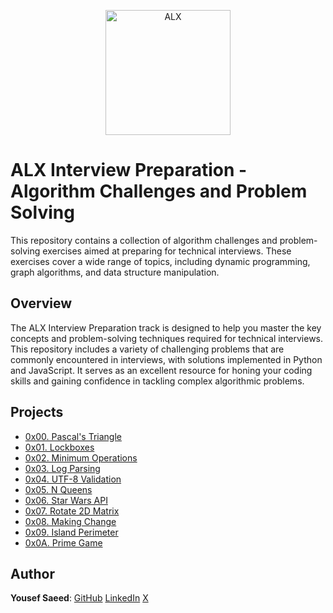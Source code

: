 <p align="center">
  <a href="https://www.alxafrica.com/">
    <img src="http://www.alxafrica.com/wp-content/uploads/2022/01/header-logo.png" width="200px" alt="ALX">
  </a>
</p>

# ALX Interview Preparation - Algorithm Challenges and Problem Solving

This repository contains a collection of algorithm challenges and problem-solving exercises aimed at preparing for technical interviews.
These exercises cover a wide range of topics, including dynamic programming, graph algorithms, and data structure manipulation.

## Overview

The ALX Interview Preparation track is designed to help you master the key concepts and problem-solving techniques required for technical interviews.
This repository includes a variety of challenging problems that are commonly encountered in interviews, with solutions implemented in Python and JavaScript.
It serves as an excellent resource for honing your coding skills and gaining confidence in tackling complex algorithmic problems.

## Projects

-   [0x00. Pascal's Triangle](./0x00-pascal_triangle/)
-   [0x01. Lockboxes](./0x01-lockboxes/)
-   [0x02. Minimum Operations](./0x02-minimum_operations/)
-   [0x03. Log Parsing](./0x03-log_parsing/)
-   [0x04. UTF-8 Validation](./0x04-utf8_validation/)
-   [0x05. N Queens](./0x05-nqueens/)
-   [0x06. Star Wars API](./0x06-starwars_api/)
-   [0x07. Rotate 2D Matrix](./0x07-rotate_2d_matrix/)
-   [0x08. Making Change](./0x08-making_change/)
-   [0x09. Island Perimeter](./0x09-island_perimeter/)
-   [0x0A. Prime Game](./0x0A-primegame/)

## Author

**Yousef Saeed**:
[GitHub](https://github.com/uosyph)
[LinkedIn](https://linkedin.com/in/uosyph)
[X](https://twitter.com/uosyph)

